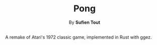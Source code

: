<h1 align="center">Pong</h1>

<div align="center">
By <strong>Sufien Tout</strong>
</div>
<br/>

A remake of Atari's 1972 classic game, implemented in Rust with ggez.

